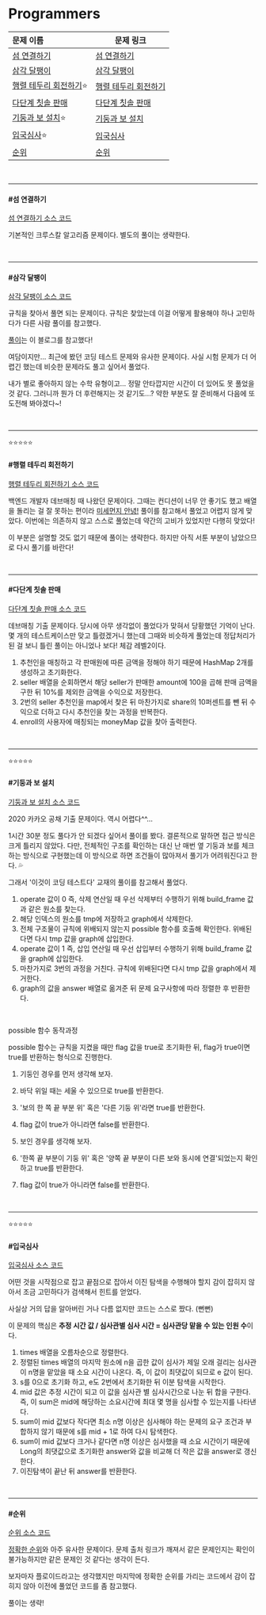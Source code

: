 # Programmers

| 문제 이름                                      | 문제 링크                                                    |
| :--------------------------------------------- | ------------------------------------------------------------ |
| [섬 연결하기](#섬-연결하기)                    | [섬 연결하기](https://programmers.co.kr/learn/courses/30/lessons/42861) |
| [삼각 달팽이](#삼각-달팽이)                    | [삼각 달팽이](https://programmers.co.kr/learn/courses/30/lessons/68645) |
| [행렬 테두리 회전하기](#행렬-테두리-회전하기)⭐ | [행렬 테두리 회전하기](https://programmers.co.kr/learn/courses/30/lessons/77485?language=java) |
| [다단계 칫솔 판매](#다단계-칫솔-판매)          | [다단계 칫솔 판매](https://programmers.co.kr/learn/courses/30/lessons/77486?language=java) |
| [기둥과 보 설치](#기둥과-보-설치)⭐             | [기둥과 보 설치](https://programmers.co.kr/learn/courses/30/lessons/60061) |
| [입국심사](#입국심사)⭐                         | [입국심사](https://programmers.co.kr/learn/courses/30/lessons/43238?language=java) |
| [순위](#순위)                                  | [순위](https://programmers.co.kr/learn/courses/30/lessons/49191?language=java) |

<br>

<hr>

#### #섬 연결하기

[섬 연결하기 소스 코드](https://github.com/hjyeon-n/Algorithm_study/blob/master/Programmers/2021.05/%EC%84%AC%20%EC%97%B0%EA%B2%B0%ED%95%98%EA%B8%B0.java)

기본적인 크루스칼 알고리즘 문제이다. 별도의 풀이는 생략한다.

<br>

<hr>

#### #삼각 달팽이

[삼각 달팽이 소스 코드](https://github.com/hjyeon-n/Algorithm_study/blob/master/Programmers/2021.05/%EC%82%BC%EA%B0%81%20%EB%8B%AC%ED%8C%BD%EC%9D%B4.java)

규칙을 찾아서 풀면 되는 문제이다. 규칙은 찾았는데 이걸 어떻게 활용해야 하나 고민하다가 다른 사람 풀이를 참고했다.

[풀이](https://minhamina.tistory.com/58)는 이 블로그를 참고했다!

여담이지만... 최근에 봤던 코딩 테스트 문제와 유사한 문제이다. 사실 시험 문제가 더 어렵긴 했는데 비슷한 문제라도 풀고 싶어서 풀었다.

내가 별로 좋아하지 않는 수학 유형이고... 정말 안타깝지만 시간이 더 있어도 못 풀었을 것 같다. 그러니까 뭔가 더 후련해지는 것 같기도...? 약한 부분도 잘 준비해서 다음에 또 도전해 봐야겠다~!

<br>

<hr>

⭐⭐⭐⭐⭐

#### #행렬 테두리 회전하기

[행렬 테두리 회전하기 소스 코드](https://github.com/hjyeon-n/Algorithm_study/blob/master/Programmers/2021.05/%ED%96%89%EB%A0%AC%20%ED%85%8C%EB%91%90%EB%A6%AC%20%ED%9A%8C%EC%A0%84%ED%95%98%EA%B8%B0.java)

백엔드 개발자 데브매칭 때 나왔던 문제이다. 그때는 컨디션이 너무 안 좋기도 했고 배열을 돌리는 걸 잘 못하는 편이라 [미세먼지 안녕!](https://github.com/hjyeon-n/Algorithm_study/blob/master/Problem%20Solving/2020.10/Implementation.md#%EB%AF%B8%EC%84%B8%EB%A8%BC%EC%A7%80-%EC%95%88%EB%85%95!) 풀이를 참고해서 풀었고 어렵지 않게 맞았다. 이번에는 의존하지 않고 스스로 풀었는데 약간의 고비가 있었지만 다행히 맞았다!

이 부분은 설명할 것도 없기 때문에 풀이는 생략한다. 하지만 아직 서툰 부분이 남았으므로 다시 풀기를 바란다!

<br>

<hr>

#### #다단계 칫솔 판매

[다단계 칫솔 판매 소스 코드](https://github.com/hjyeon-n/Algorithm_study/blob/master/Programmers/2021.05/%EB%8B%A4%EB%8B%A8%EA%B3%84%20%EC%B9%AB%EC%86%94%20%ED%8C%90%EB%A7%A4.java)

데브매칭 기출 문제이다. 당시에 아무 생각없이 풀었다가 맞혀서 당황했던 기억이 난다. 몇 개의 테스트케이스만 맞고 틀렸겠거니 했는데 그때와 비슷하게 풀었는데 정답처리가 된 걸 보니 틀린 풀이는 아니었나 보다! 체감 레벨2이다.

1. 추천인을 매칭하고 각 판매원에 따른 금액을 정해야 하기 때문에 HashMap 2개를 생성하고 초기화한다.
2. seller 배열을 순회하면서 해당 seller가 판매한 amount에 100을 곱해 판매 금액을 구한 뒤 10%를 제외한 금액을 수익으로 저장한다.
3. 2번의 seller 추천인을 map에서 찾은 뒤 마찬가지로 share의 10퍼센트를 뺀 뒤 수익으로 더하고 다시 추천인을 찾는 과정을 반복한다.
4. enroll의 사용자에 매칭되는 moneyMap 값을 찾아 출력한다.

<br>

<hr>

⭐⭐⭐⭐⭐

#### #기둥과 보 설치

[기둥과 보 설치 소스 코드](https://github.com/hjyeon-n/Algorithm_study/blob/master/Programmers/2021.05/%EA%B8%B0%EB%91%A5%EA%B3%BC%20%EB%B3%B4%20%EC%84%A4%EC%B9%98.java)

2020 카카오 공채 기출 문제이다. 역시 어렵다^^...

1시간 30분 정도 풀다가 안 되겠다 싶어서 풀이를 봤다. 결론적으로 말하면 접근 방식은 크게 틀리지 않았다. 다만, 전체적인 구조를 확인하는 대신 난 매번 옆 기둥과 보를 체크하는 방식으로 구현했는데 이 방식으로 하면 조건들이 많아져서 풀기가 어려워진다고 한다. 💦

그래서 '이것이 코딩 테스트다' 교재의 풀이를 참고해서 풀었다.

1. operate 값이 0 즉, 삭제 연산일 때 우선 삭제부터 수행하기 위해 build_frame 값과 같은 원소를 찾는다.
2. 해당 인덱스의 원소를 tmp에 저장하고 graph에서 삭제한다.
3. 전체 구조물이 규칙에 위배되지 않는지 possible 함수를 호출해 확인한다. 위배된다면 다시 tmp 값을 graph에 삽입한다.
4. operate 값이 1 즉, 삽입 연산일 때 우선 삽입부터 수행하기 위해 build_frame 값을 graph에 삽입한다.
5. 마찬가지로 3번의 과정을 거친다. 규칙에 위배된다면 다시 tmp 값을 graph에서 제거한다.
6. graph의 값을 answer 배열로 옮겨준 뒤 문제 요구사항에 따라 정렬한 후 반환한다.

<br>

possible 함수 동작과정

possible 함수는 규칙을 지켰을 때만 flag 값을 true로 초기화한 뒤, flag가 true이면 true를 반환하는 형식으로 진행한다.

1. 기둥인 경우를 먼저 생각해 보자. 

2. 바닥 위일 때는 세울 수 있으므로 true를 반환한다.

3. '보의 한 쪽 끝 부분 위' 혹은 '다른 기둥 위'라면 true를 반환한다.

4. flag 값이 true가 아니라면 false를 반환한다.

5. 보인 경우를 생각해 보자.

6. '한쪽 끝 부분이 기둥 위' 혹은 '양쪽 끝 부분이 다른 보와 동시에 연결'되었는지 확인하고 true를 반환한다.

7. flag 값이 true가 아니라면 false를 반환한다.


<br>

<hr>

⭐⭐⭐⭐⭐

#### #입국심사

[입국심사 소스 코드](https://github.com/hjyeon-n/Algorithm_study/blob/master/Programmers/2021.05/%EC%9E%85%EA%B5%AD%EC%8B%AC%EC%82%AC.java)

어떤 것을 시작점으로 잡고 끝점으로 잡아서 이진 탐색을 수행해야 할지 감이 잡히지 않아서 조금 고민하다가 검색해서 힌트를 얻었다.

사실상 거의 답을 알아버린 거나 다름 없지만 코드는 스스로 짰다. (뻔뻔)

이 문제의 핵심은 **추정 시간 값 / 심사관별 심사 시간 = 심사관당 맡을 수 있는 인원 수**이다.

1.  times 배열을 오름차순으로 정렬한다.
2. 정렬된 times 배열의 마지막 원소에 n을 곱한 값이 심사가 제일 오래 걸리는 심사관이 n명을 맡았을 때 소요 시간이 나온다. 즉, 이 값이 최댓값이 되므로 e 값이 된다.
3. s를 0으로 초기화 하고, e도 2번에서 초기화한 뒤 이분 탐색을 시작한다.
4. mid 값은 추정 시간이 되고 이 값을 심사관 별 심사시간으로 나눈 뒤 합을 구한다. 즉, 이 sum은 mid에 해당하는 소요시간에 최대 몇 명을 심사할 수 있는지를 나타낸다.
5. sum이 mid 값보다 작다면 최소 n명 이상은 심사해야 하는 문제의 요구 조건과 부합하지 않기 때문에 s를 mid + 1로 하여 다시 탐색한다.
6. sum이 mid 값보다 크거나 같다면 n명 이상은 심사했을 때 소요 시간이기 때문에 Long의 최댓값으로 초기화한 answer와 값을 비교해 더 작은 값을 answer로 갱신한다.
7. 이진탐색이 끝난 뒤 answer를 반환한다.

<br>

<hr>

#### #순위

[순위 소스 코드](https://github.com/hjyeon-n/Algorithm_study/blob/master/Programmers/2021.05/%EC%88%9C%EC%9C%84.java)

[정확한 순위](https://github.com/hjyeon-n/Algorithm_study/blob/master/Problem%20Solving/java-for-coding-test/Shortest%20Path.md#%EC%A0%95%ED%99%95%ED%95%9C-%EC%88%9C%EC%9C%84)와 아주 유사한 문제이다. 문제 출처 링크가 깨져서 같은 문제인지는 확인이 불가능하지만 같은 문제인 것 같다는 생각이 든다.

보자마자 플로이드라고는 생각했지만 마지막에 정확한 순위를 가리는 코드에서 감이 잡히지 않아 이전에 풀었던 코드를 좀 참고했다.

풀이는 생략!


